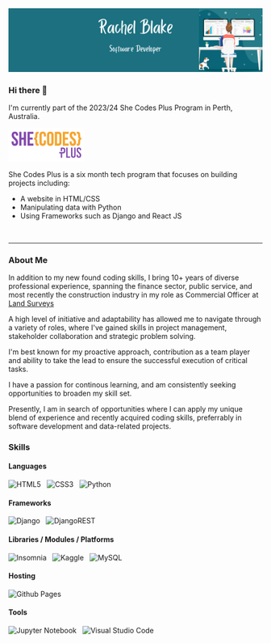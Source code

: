 <img src="images/Rachel Blake Linkedin Banner.png" alt="profile banner that reads Rachel Blake, Software Developer | Data Enthusiast">

### Hi there 👋

I'm currently part of the 2023/24 She Codes Plus Program in Perth, Australia.

<img src="images/she-codes-logo.png" width="150px" alt="She Codes Australia logo">

She Codes Plus is a six month tech program that focuses on building projects including:

- A website in HTML/CSS
- Manipulating data with Python
- Using Frameworks such as Django and React JS

</br>

---

### About Me

In addition to my new found coding skills, I bring 10+ years of diverse professional experience, spanning the finance sector, public service, and most recently the construction industry in my role as Commercial Officer at <a href="https://www.landsurveys.net.au/" target="_blank">Land Surveys</a>

A high level of initiative and adaptability has allowed me to navigate through a variety of roles, where I've gained skills in project management, stakeholder collaboration and strategic problem solving.

I'm best known for my proactive approach, contribution as a team player and ability to take the lead to ensure the successful execution of critical tasks.

I have a passion for continous learning, and am consistently seeking opportunities to broaden my skill set.

Presently, I am in search of opportunities where I can apply my unique blend of experience and recently acquired coding skills, preferrably in software development and data-related projects.

<!-- <a href="">Download my resume</a> -->

### Skills

#### Languages

![HTML5](https://img.shields.io/badge/html5-%23E34F26.svg?style=for-the-badge&logo=html5&logoColor=white) &nbsp; ![CSS3](https://img.shields.io/badge/css3-%231572B6.svg?style=for-the-badge&logo=css3&logoColor=white) &nbsp; ![Python](https://img.shields.io/badge/python-3670A0?style=for-the-badge&logo=python&logoColor=ffdd54)&nbsp;

#### Frameworks

![Django](https://img.shields.io/badge/django-%23092E20.svg?style=for-the-badge&logo=django&logoColor=white) &nbsp;
![DjangoREST](https://img.shields.io/badge/DJANGO-REST-ff1709?style=for-the-badge&logo=django&logoColor=white&color=ff1709&labelColor=gray) &nbsp;

#### Libraries / Modules / Platforms

![Insomnia](https://img.shields.io/badge/Insomnia-black?style=for-the-badge&logo=insomnia&logoColor=5849BE) &nbsp; ![Kaggle](https://img.shields.io/badge/Kaggle-035a7d?style=for-the-badge&logo=kaggle&logoColor=white) &nbsp; ![MySQL](https://img.shields.io/badge/mysql-%2300f.svg?style=for-the-badge&logo=mysql&logoColor=white)

#### Hosting

![Github Pages](https://img.shields.io/badge/github%20pages-121013?style=for-the-badge&logo=github&logoColor=white)

#### Tools

![Jupyter Notebook](https://img.shields.io/badge/jupyter-%23FA0F00.svg?style=for-the-badge&logo=jupyter&logoColor=white) &nbsp; ![Visual Studio Code](https://img.shields.io/badge/Visual%20Studio%20Code-0078d7.svg?style=for-the-badge&logo=visual-studio-code&logoColor=white)
